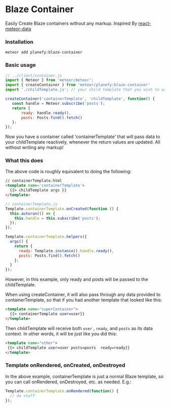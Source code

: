 # Blaze Container
Easily Create Blaze containers without any markup. Inspired By [react-meteor-data](https://github.com/meteor/react-packages/tree/devel/packages/react-meteor-data)

### Installation
```
meteor add planefy:blaze-container
```

### Basic usage
```javascript
// ../client/container.js
import { Meteor } from 'meteor/meteor';
import { createContainer } from 'meteor/planefy:blaze-container'
import './childTemplate.js'; // your child template that you wish to wrap

createContainer('containerTemplate', 'childTemplate', function() {
   const handle = Meteor.subscribe('posts');
   return {
       ready: handle.ready(),
       posts: Posts.find().fetch()
   };
});
```

Now you have a container called 'containerTemplate' that will pass data to your childTemplate reactively, whenever the return values are updated.  All without writing any markup!


### What this does

The above code is roughly equivalent to doing the following:  

```html 
// containerTemplate.html
<template name='containerTemplate'>
  {{> childTemplate args }}
</template>
```
```javascript
// containerTemplate.js
Template.containerTemplate.onCreated(function () {
  this.autorun(() => {
    this.handle = this.subscribe('posts');
  });
});

Template.containerTemplate.helpers({
  args() {
    return {
      ready: Template.instance().handle.ready(),
      posts: Posts.find().fetch()
    };
  }
});
```
However, in this example, only ready and posts will be passed to the childTemplate.  

When using createContainer, it will also pass through any data provided to containerTemplate, so that if you had another template that looked like this:
```html
<template name="superContainer">
  {{> containerTemplate user=user}}
</template>
```
Then childTemplate will receive both ```user``` , ```ready```, and ```posts``` as its data context. In other words, it will be just like
you did this:

```html
<template name="other">
 {{> childTemplate user=user posts=posts  ready=ready}}
</template>
```

### Template onRendered, onCreated, onDestroyed

In the above example, containerTemplate is just a normal Blaze template, so you can call onRendered, onDestroyed, etc. as needed. E.g.: 

```javascript
Template.containerTemplate.onRendered(function() {
  // do stuff 
});
```
